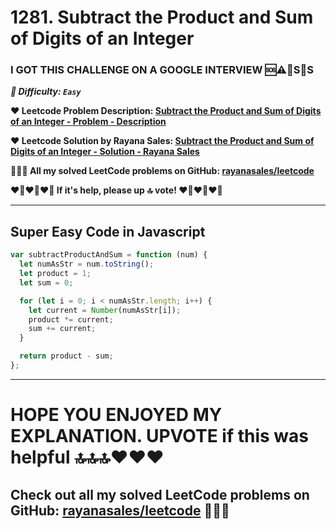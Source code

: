 # 1281. Subtract the Product and Sum of Digits of an Integer

### I GOT THIS CHALLENGE ON A GOOGLE INTERVIEW 🆘⚠️🚨S🛟S

**_🌱 Difficulty: `Easy`_**

**❤️ Leetcode Problem Description: [Subtract the Product and Sum of Digits of an Integer - Problem - Description](https://leetcode.com/problems/subtract-the-product-and-sum-of-digits-of-an-integer/description/)**

**❤️ Leetcode Solution by Rayana Sales: [Subtract the Product and Sum of Digits of an Integer - Solution - Rayana Sales](https://leetcode.com/problems/subtract-the-product-and-sum-of-digits-of-an-integer/solutions/5642606/simple-beginner-friendly-1281-subtract-the-product-and-sum-of-digits-of-an-integer/)**

**💁🏻‍♀️ All my solved LeetCode problems on GitHub: [rayanasales/leetcode](https://github.com/rayanasales/leetcode)**

**❤️‍🔥❤️‍🔥❤️‍🔥 If it's help, please up 🔝 vote! ❤️‍🔥❤️‍🔥❤️‍🔥**

---

## Super Easy Code in Javascript

```javascript
var subtractProductAndSum = function (num) {
  let numAsStr = num.toString();
  let product = 1;
  let sum = 0;

  for (let i = 0; i < numAsStr.length; i++) {
    let current = Number(numAsStr[i]);
    product *= current;
    sum += current;
  }

  return product - sum;
};
```

---

# **HOPE YOU ENJOYED MY EXPLANATION. UPVOTE if this was helpful 🔝🔝🔝❤️❤️❤️**

## **Check out all my solved LeetCode problems on GitHub: [rayanasales/leetcode](https://github.com/rayanasales/leetcode) 🤙😚🤘**
